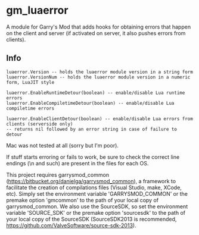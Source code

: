 gm_luaerror
===========

A module for Garry's Mod that adds hooks for obtaining errors that happen on the client and server (if activated on server, it also pushes errors from clients).

Info
-------

	luaerror.Version -- holds the luaerror module version in a string form
	luaerror.VersionNum -- holds the luaerror module version in a numeric form, LuaJIT style

	luaerror.EnableRuntimeDetour(boolean) -- enable/disable Lua runtime errors
	luaerror.EnableCompiletimeDetour(boolean) -- enable/disable Lua compiletime errors

	luaerror.EnableClientDetour(boolean) -- enable/disable Lua errors from clients (serverside only)
	-- returns nil followed by an error string in case of failure to detour

Mac was not tested at all (sorry but I'm poor).

If stuff starts erroring or fails to work, be sure to check the correct line endings (\n and such) are present in the files for each OS.

This project requires garrysmod_common (https://bitbucket.org/danielga/garrysmod_common), a framework to facilitate the creation of compilations files (Visual Studio, make, XCode, etc). Simply set the environment variable 'GARRYSMOD_COMMON' or the premake option 'gmcommon' to the path of your local copy of garrysmod_common. We also use the SourceSDK, so set the environment variable 'SOURCE_SDK' or the premake option 'sourcesdk' to the path of your local copy of the SourceSDK (SourceSDK2013 is recommended, https://github.com/ValveSoftware/source-sdk-2013).